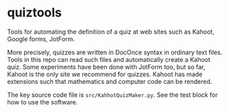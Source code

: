 quiztools
=========

Tools for automating the definition of a quiz at web sites such as Kahoot, Google forms, JotForm.

More precisely, quizzes are written in DocOnce syntax in ordinary text files.
Tools in this repo can read such files and automatically create a Kahoot
quiz. Some experiments have been done with JotForm too, but so far, Kahoot
is the only site we recommend for quizzes. Kahoot has made extensions such
that mathematics and computer code can be rendered.

The key source code file is `src/KahhotQuizMaker.py`. See the test block for
how to use the software.
